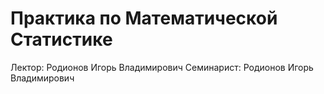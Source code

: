 
# Практика по Математической Статистике

Лектор: Родионов Игорь Владимирович
Семинарист: Родионов Игорь Владимирович

